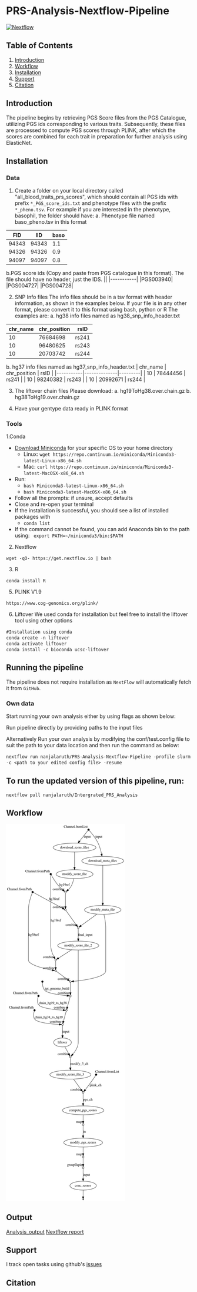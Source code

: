 # PRS-Analysis-Nextflow-Pipeline

[![Nextflow](https://img.shields.io/badge/nextflow-%E2%89%A520.04.0-brightgreen.svg)](https://www.nextflow.io/)

## Table of Contents

1.  [Introduction](#Introduction)
2.  [Workflow](#Workflow)
3.  [Installation](#Installation)
4.  [Support](#Support)
5.  [Citation](#Citation)

## Introduction

The pipeline begins by retrieving PGS Score files from the PGS Catalogue, utilizing PGS ids corresponding to various traits. Subsequently, these files are processed to compute PGS scores through PLINK, after which the scores are combined for each trait in preparation for further analysis using ElasticNet.

## Installation 
### Data
1.  Create a folder on your local directory called "all_blood_traits_prs_scores", which should contain all PGS ids with prefix `*_PGS_score_ids.txt` and phenotype files with the prefix `*_pheno.tsv`.
For example if you are interested in the phenotype, basophil, the folder should have:
a. Phenotype file named baso_pheno.tsv in this format

| FID  | IID | baso    |
|-----------|--------------|---------|
|94343      |94343         |1.1|
|94326      |94326         |0.9|
|94097      |94097         |0.8|

b.PGS score ids (Copy and paste from PGS catalogue in this format). The file should have no header, just the IDS.
||
|-----------|
|PGS003940|
|PGS004727|
|PGS004728|

2. SNP Info files
The info files should be in a tsv format with header information, as shown in the examples below. If your file is in any other format, please convert it to this format using bash, python or R
The examples are:
a. hg38 info files named as hg38_snp_info_header.txt

| chr_name  | chr_position | rsID    |
|-----------|--------------|---------|
| 10   | 76684698    | rs241         |
| 10   | 96480625    | rs243         |
| 10   | 20703742    | rs244         |  

b. hg37 info files named as hg37_snp_info_header.txt
| chr_name  | chr_position | rsID    |
|-----------|--------------|---------|
| 10   | 78444456    | rs241         |
| 10   | 98240382     | rs243         |
| 10   | 20992671    | rs244         |  

3. The liftover chain files
Please download:
a. hg19ToHg38.over.chain.gz
b. hg38ToHg19.over.chain.gz

4. Have your gentype data ready in PLINK format

### Tools
1.Conda
- [Download Miniconda](https://www.anaconda.com/download/) for your specific OS to your home directory
    - Linux: `wget https://repo.continuum.io/miniconda/Miniconda3-latest-Linux-x86_64.sh`
    - Mac: `curl https://repo.continuum.io/miniconda/Miniconda3-latest-MacOSX-x86_64.sh`
- Run:
    - `bash Miniconda3-latest-Linux-x86_64.sh`
    - `bash Miniconda3-latest-MacOSX-x86_64.sh`
- Follow all the prompts: if unsure, accept defaults
- Close and re-open your terminal
- If the installation is successful, you should see a list of installed packages with
    - `conda list`
- If the command cannot be found, you can add Anaconda bin to the path using:
    ` export PATH=~/miniconda3/bin:$PATH`
    
2. Nextflow
```
wget -qO- https://get.nextflow.io | bash
```

3. R
```
conda install R
```
   
5. PLINK V1.9
```
https://www.cog-genomics.org/plink/
```
   
6. Liftover
We used conda for installation but feel free to install the liftover tool using other options
```
#Installation using conda
conda create -n liftover
conda activate liftover
conda install -c bioconda ucsc-liftover
```

## Running the pipeline
The pipeline does not require installation as `NextFlow` will automatically fetch it from `GitHub`.

### Own data
Start running your own analysis either by using flags as shown below:

Run pipeline directly by providing paths to the input files

Alternatively
 Run your own analysis by modifying the conf/test.config file to suit the path to your data location and then run the command as below:
 
 ```
 nextflow run nanjalaruth/PRS-Analysis-Nextflow-Pipeline -profile slurm -c <path to your edited config file> -resume
 ```

## To run the updated version of this pipeline, run:

 ```
 nextflow pull nanjalaruth/Intergrated_PRS_Analysis
 ```

## Workflow
![pipeline](https://github.com/nanjalaruth/PRS-Analysis-Nextflow-Pipeline/blob/main/output/pipeline_info/output.png)

## Output
[Analysis_output](https://nanje.quarto.pub/intergrated_prs/)
[Nextflow report]()

## Support
I track open tasks using github's [issues](https://github.com/nanjalaruth/Intergrated_PRS_Analysis/issues)

## Citation
